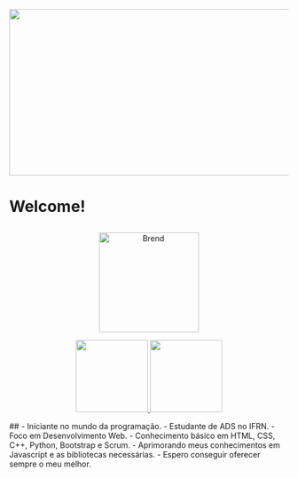 

<img style="width: 1200px; height: 300px" src="https://i.pinimg.com/originals/c1/11/18/c111189fe2b4ae01fef5b098efef4ce9.gif">

<h1> Welcome! </h1>

##
<a href="https://github.com/Bren-Dev">
  <p align="center"><img height="180em" src="[![GitHub Streak](https://github-readme-streak-stats.herokuapp.com?user=Bren-Dev&theme=midnight-purple&date_format=M%20j%5B%2C%20Y%5D)](https://git.io/streak-stats)" alt="Brend" /></p>
  <p align="center">
    <img height="130em" src="" />
    <img height="130em" src="" />
  </p>
</a>
##
- Iniciante no mundo da programação. 
- Estudante de ADS no IFRN.
- Foco em Desenvolvimento Web.
- Conhecimento básico em HTML, CSS, C++, Python, Bootstrap e Scrum.
- Aprimorando meus conhecimentos em Javascript e as bibliotecas necessárias.
- Espero conseguir oferecer sempre o meu melhor.

<!--
**Bren-Dev/Bren-Dev** is a ✨ _special_ ✨ repository because its `README.md` (this file) appears on your GitHub profile.

Here are some ideas to get you started:

